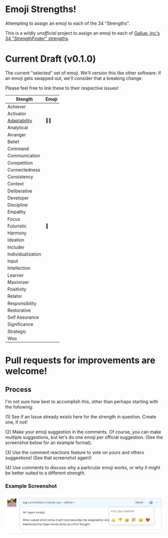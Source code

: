 # Emoji Strengths! 
Attempting to assign an emoji to each of the 34 "Strengths".

This is a wildly *unofficial* project to assign an emoji to each of [Gallup, Inc's 34 "StrengthFinder" strengths](https://www.gallupstrengthscenter.com/home/en-us/strengthsfinder). 


# Current Draft (v0.1.0)

The current "selected" set of emoji. We'll version this like other software: If an emoji gets swapped out, we'll consider that a breaking change. 

Please feel free to link these to their respective issues!

| Stength | Emoji |
|------|---|
|Achiever| |
|Activator| |
|[Adaptability](https://github.com/tcg/emoji-strengths/issues/1)| 👐🏽 |
|Analytical| |
|Arranger| |
|Belief| |
|Command| |
|Communication| |
|Competition| |
|Connectedness| |
|Consistency| |
|Context| |
|Deliberative| |
|Developer| |
|Discipline| |
|Empathy| |
|Focus| |
|Futuristic| 🔮 |
|Harmony| |
|Ideation| |
|Includer| |
|Individualization| |
|Input| |
|Intellection| |
|Learner| |
|Maximizer| |
|Positivity| |
|Relator| |
|Responsibility| |
|Restorative| |
|Self Assurance| |
|Significance| |
|Strategic| |
|Woo| |


# Pull requests for improvements are welcome!

## Process 

I'm not sure how best to accomplish this, other than perhaps starting with the following: 

(1) See if an Issue already exists here for the strength in question. Create one, if not!

(2) Make your emoji suggestion in the comments. Of course, you can make multiple suggestions, but let's do one emoji per official suggestion. (See the screenshot below for an example format).

(3) Use the comment reactions feature to vote on yours and others suggestions! (See that screenshot again!)

(4) Use comments to discuss why a particular emoji works, or why it might be better suited to a different strength. 


### Example Screenshot

![example screenshot](image.png)


